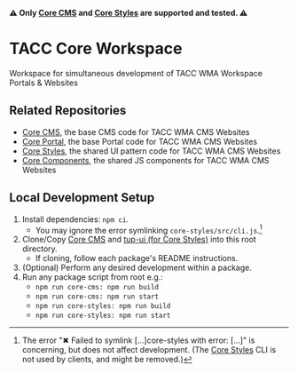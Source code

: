 **⚠ Only [Core CMS] and [Core Styles] are supported and tested. ⚠️**

# TACC Core Workspace

Workspace for simultaneous development of TACC WMA Workspace Portals & Websites

## Related Repositories

- [Core CMS], the base CMS code for TACC WMA CMS Websites
- [Core Portal], the base Portal code for TACC WMA CMS Websites
- [Core Styles], the shared UI pattern code for TACC WMA CMS Websites
- [Core Components], the shared JS components for TACC WMA CMS Websites

## Local Development Setup

1. Install dependencies: `npm ci`.
    - You may ignore the error symlinking `core-styles/src/cli.js`.[^1]
2. Clone/Copy [Core CMS] and [tup-ui (for Core Styles)][Core Styles] into this root directory.
    - If cloning, follow each package's README instructions.
3. (Optional) Perform any desired development within a package.
4. Run any package script from root e.g.:
    - `npm run core-cms: npm run build`
    - `npm run core-cms: npm run start`
    - `npm run core-styles: npm run build`
    - `npm run core-styles: npm run start`

[^1]: The error "✖ Failed to symlink [...]core-styles with error: [...]" is concerning, but does not affect development. (The [Core Styles] CLI is not used by clients, and might be removed.)

<!-- Link Aliases -->

[Core CMS]: https://github.com/TACC/Core-CMS
[Core Styles]: https://github.com/TACC/tup-ui/tree/main/libs/core-styles
[Core Components]: https://github.com/TACC/tup-ui/tree/main/libs/core-components
[Core Portal]: https://github.com/TACC/Core-Portal
